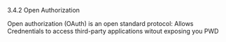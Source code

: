 3.4.2 Open Authorization

Open authorization (OAuth) is an open standard protocol:
Allows Crednentials to access third-party applications witout exposing you PWD

